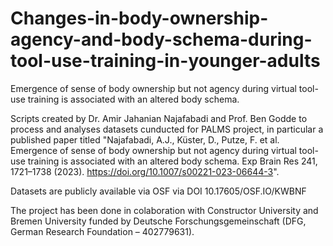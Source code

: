 # Changes-in-body-ownership-agency-and-body-schema-during-tool-use-training-in-younger-adults
Emergence of sense of body ownership but not agency during virtual tool-use training is associated with an altered body schema.


Scripts created by Dr. Amir Jahanian Najafabadi and Prof. Ben Godde to process and analyses datasets cunducted for PALMS project, in particular a published paper titled "Najafabadi, A.J., Küster, D., Putze, F. et al. Emergence of sense of body ownership but not agency during virtual tool-use training is associated with an altered body schema. Exp Brain Res 241, 1721–1738 (2023). https://doi.org/10.1007/s00221-023-06644-3". 

Datasets are publicly available via OSF via  DOI 10.17605/OSF.IO/KWBNF 

The project has been done in colaboration with Constructor University and Bremen University funded by Deutsche Forschungsgemeinschaft (DFG, German Research Foundation – 402779631). 
